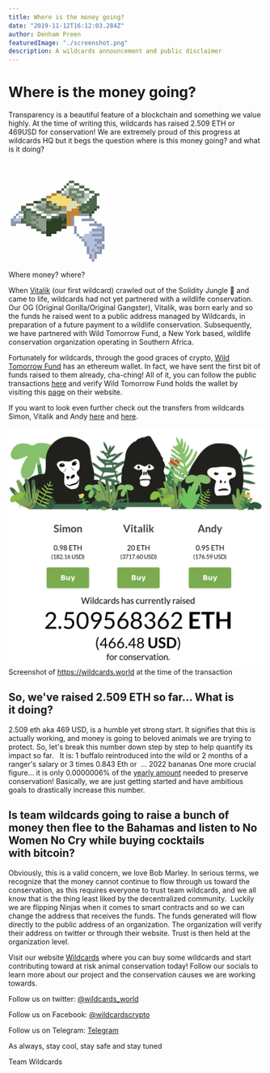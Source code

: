 ```yaml
---
title: Where is the money going?
date: "2019-11-12T16:12:03.284Z"
author: Denham Preen
featuredImage: "./screenshot.png"
description: A wildcards announcement and public disclaimer
---
```


# Where is the money going?

Transparency is a beautiful feature of a blockchain and something we value highly. At the time of writing this, wildcards has raised 2.509 ETH or 469USD for conservation! We are extremely proud of this progress at wildcards HQ but it begs the question where is this money going? and what is it doing?

![Money](./money.gif "Money Wildcard")

Where money? where?

When [Vitalik](https://wildcards.world/#details/Vitalik) (our first wildcard) crawled out of the Solidity Jungle 🦍 and came to life, wildcards had not yet partnered with a wildlife conservation. Our OG (Original Gorilla/Original Gangster), Vitalik, was born early and so the funds he raised went to a public address managed by Wildcards, in preparation of a future payment to a wildlife conservation. Subsequently, we have partnered with Wild Tomorrow Fund, a New York based, wildlife conservation organization operating in Southern Africa.

Fortunately for wildcards, through the good graces of crypto, [Wild Tomorrow Fund](https://www.wildtomorrowfund.org/) has an ethereum wallet. In fact, we have sent the first bit of funds raised to them already, cha-ching! All of it, you can follow the public transactions [here](https://etherscan.io/tx/0xe6864067a717363d27bb1aaee446c568c4be03997c38795c05aa6de2f92d49f5) and verify Wild Tomorrow Fund holds the wallet by visiting this [page](https://www.wildtomorrowfund.org/crypto-wallets) on their website.

If you want to look even further check out the transfers from wildcards Simon, Vitalik and Andy [here](https://etherscan.io/tx/0x8ca0534cca464832f53cb63e64c96e6946c7d28660b7814c946f16e4a74d5c11#internal) and [here](https://etherscan.io/tx/0x0cb3d7132c7df1f0bd3140706a8eae1e31832ddf44f17ffc8fe88543d8ddbc24#internal).

![Screenshot](./screenshot.png "Screenshot of wildcards")
Screenshot of https://wildcards.world at the time of the transaction

## So, we've raised 2.509 ETH so far… What is it doing?

2.509 eth aka 469 USD, is a humble yet strong start. It signifies that this is actually working, and money is going to beloved animals we are trying to protect. So, let's break this number down step by step to help quantify its impact so far. 
 It is:
1 buffalo reintroduced into the wild or
2 months of a ranger's salary or
3 times 0.843 Eth or 
…
2022 bananas
One more crucial figure… it is only 0.0000006% of the [yearly amount](https://www.the-scientist.com/the-nutshell/conservation-will-cost-76-billion-40357) needed to preserve conservation! Basically, we are just getting started and have ambitious goals to drastically increase this number.

## Is team wildcards going to raise a bunch of money then flee to the Bahamas and listen to No Women No Cry while buying cocktails with bitcoin?

Obviously, this is a valid concern, we love Bob Marley. In serious terms, we recognize that the money cannot continue to flow through us toward the conservation, as this requires everyone to trust team wildcards, and we all know that is the thing least liked by the decentralized community. 
Luckily we are flipping Ninjas when it comes to smart contracts and so we can change the address that receives the funds. The funds generated will flow directly to the public address of an organization. The organization will verify their address on twitter or through their website. Trust is then held at the organization level.

Visit our website [Wildcards](https://wildcards.world) where you can buy some wildcards and start contributing toward at risk animal conservation today! Follow our socials to learn more about our project and the conservation causes we are working towards.

Follow us on twitter: [@wildcards_world](https://twitter.com/wildcards_world)

Follow us on Facebook: [@wildcardscrypto](https://www.facebook.com/wildcardscrypto)

Follow us on Telegram: [Telegram](https://t.me/wildcardsworld)

As always, stay cool, stay safe and stay tuned

Team Wildcards
